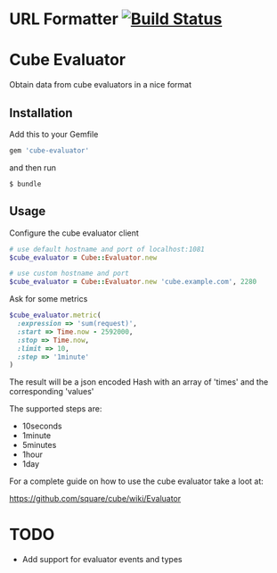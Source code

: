 # URL Formatter [![Build Status](https://secure.travis-ci.org/matteodepalo/cube-evaluator.png)](http://travis-ci.org/matteodepalo/cube-evaluator)

# Cube Evaluator

Obtain data from cube evaluators in a nice format

## Installation

Add this to your Gemfile

```ruby
gem 'cube-evaluator'
```

and then run

    $ bundle

## Usage

Configure the cube evaluator client

```ruby
# use default hostname and port of localhost:1081
$cube_evaluator = Cube::Evaluator.new

# use custom hostname and port
$cube_evaluator = Cube::Evaluator.new 'cube.example.com', 2280
```

Ask for some metrics

```ruby
$cube_evaluator.metric(
  :expression => 'sum(request)',
  :start => Time.now - 2592000,
  :stop => Time.now,
  :limit => 10,
  :step => '1minute'
)
```

The result will be a json encoded Hash with an array of 'times' and the corresponding 'values'

The supported steps are:

* 10seconds
* 1minute
* 5minutes
* 1hour
* 1day

For a complete guide on how to use the cube evaluator take a loot at:

https://github.com/square/cube/wiki/Evaluator

# TODO

* Add support for evaluator events and types